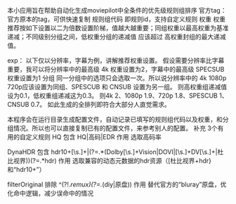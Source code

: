 本小应用旨在帮助自动化生成moviepilot中全条件的优先级规则组排序
官方tag： 官方原本的tag，可供快速复制
规则组代码 即规则id，支持自定义规则 
权重 权重推荐按如下设置以二为倍数设置阶梯，值越大越重要；同组权重以最高权重为基准递减；不同级别分组之间，低权重分组的递减值 应该超过 高权重封组的最大递减值。

exp： 以下仅以分辨率，字幕为例，讲解推荐权重设置。
假设需要分辨率比字幕重要，我可以将分辨率中的最高级 4k 权重设置为2，字幕中的最高级 SPECSUB 权重设置为1
分组 同一分组中的选项只会选取一次。所以说分辨率中的 4k 1080p 720p应该设置为同组、SPESCUB 和 CNSUB 设置为另一组。
则高权重组递减值设为0.1，低权重组递减这为0.3。
则4k 2、1080p 1.9、720p 1.8、SPESCUB 1、CNSUB 0.7。
如此生成的全排列即符合大部分人直觉需求。

本程序会在运行目录生成配置文件，自动记录已填写的规则组代码以及权重，和分组情况。所以也可以直接复制已有的配置文件，来参考别人的配置。
补充 3个有用的自定义规则
HQ
包含 HQ|高码|EDR
作用 选取高码率

DynaHDR
包含 hdr10\+[\s.]+|(?=.*(Dolby[\s.]+Vision|DOVI|[\s.]+DV[\s.]+|杜比视界))(?=.*hdr)
作用 选取兼容的动态元数据的hdr资源（[杜比视界+hdr}和“hdr10+”）

filterOriginal
排除 ^(?!.*remux)(?=.*(diy|原盘))
作用 替代官方的“bluray”原盘，优化命中逻辑，减少误命中的情况
